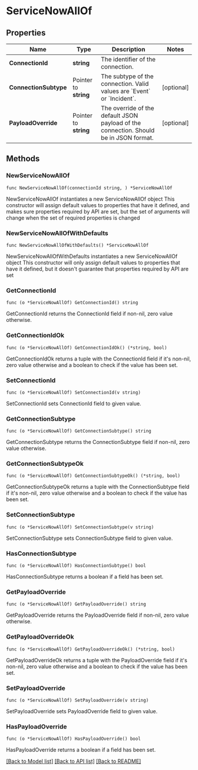 # ServiceNowAllOf

## Properties

Name | Type | Description | Notes
------------ | ------------- | ------------- | -------------
**ConnectionId** | **string** | The identifier of the connection. | 
**ConnectionSubtype** | Pointer to **string** | The subtype of the connection. Valid values are &#x60;Event&#x60; or &#x60;Incident&#x60;. | [optional] 
**PayloadOverride** | Pointer to **string** | The override of the default JSON payload of the connection. Should be in JSON format. | [optional] 

## Methods

### NewServiceNowAllOf

`func NewServiceNowAllOf(connectionId string, ) *ServiceNowAllOf`

NewServiceNowAllOf instantiates a new ServiceNowAllOf object
This constructor will assign default values to properties that have it defined,
and makes sure properties required by API are set, but the set of arguments
will change when the set of required properties is changed

### NewServiceNowAllOfWithDefaults

`func NewServiceNowAllOfWithDefaults() *ServiceNowAllOf`

NewServiceNowAllOfWithDefaults instantiates a new ServiceNowAllOf object
This constructor will only assign default values to properties that have it defined,
but it doesn't guarantee that properties required by API are set

### GetConnectionId

`func (o *ServiceNowAllOf) GetConnectionId() string`

GetConnectionId returns the ConnectionId field if non-nil, zero value otherwise.

### GetConnectionIdOk

`func (o *ServiceNowAllOf) GetConnectionIdOk() (*string, bool)`

GetConnectionIdOk returns a tuple with the ConnectionId field if it's non-nil, zero value otherwise
and a boolean to check if the value has been set.

### SetConnectionId

`func (o *ServiceNowAllOf) SetConnectionId(v string)`

SetConnectionId sets ConnectionId field to given value.


### GetConnectionSubtype

`func (o *ServiceNowAllOf) GetConnectionSubtype() string`

GetConnectionSubtype returns the ConnectionSubtype field if non-nil, zero value otherwise.

### GetConnectionSubtypeOk

`func (o *ServiceNowAllOf) GetConnectionSubtypeOk() (*string, bool)`

GetConnectionSubtypeOk returns a tuple with the ConnectionSubtype field if it's non-nil, zero value otherwise
and a boolean to check if the value has been set.

### SetConnectionSubtype

`func (o *ServiceNowAllOf) SetConnectionSubtype(v string)`

SetConnectionSubtype sets ConnectionSubtype field to given value.

### HasConnectionSubtype

`func (o *ServiceNowAllOf) HasConnectionSubtype() bool`

HasConnectionSubtype returns a boolean if a field has been set.

### GetPayloadOverride

`func (o *ServiceNowAllOf) GetPayloadOverride() string`

GetPayloadOverride returns the PayloadOverride field if non-nil, zero value otherwise.

### GetPayloadOverrideOk

`func (o *ServiceNowAllOf) GetPayloadOverrideOk() (*string, bool)`

GetPayloadOverrideOk returns a tuple with the PayloadOverride field if it's non-nil, zero value otherwise
and a boolean to check if the value has been set.

### SetPayloadOverride

`func (o *ServiceNowAllOf) SetPayloadOverride(v string)`

SetPayloadOverride sets PayloadOverride field to given value.

### HasPayloadOverride

`func (o *ServiceNowAllOf) HasPayloadOverride() bool`

HasPayloadOverride returns a boolean if a field has been set.


[[Back to Model list]](../README.md#documentation-for-models) [[Back to API list]](../README.md#documentation-for-api-endpoints) [[Back to README]](../README.md)


